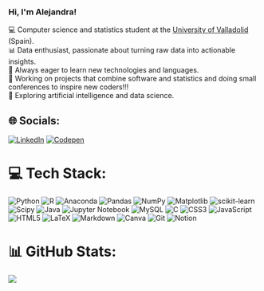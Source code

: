 ### Hi, I'm Alejandra!

💻 Computer science and statistics student at the [University of Valladolid](https://www.inf.uva.es/en/indat/) (Spain).<br>
📊 Data enthusiast, passionate about turning raw data into actionable insights.<br>
🚀 Always eager to learn new technologies and languages.<br>
🔧 Working on projects that combine software and statistics and doing small conferences to inspire new coders!!!<br>
🌱 Exploring artificial intelligence and data science.<br>


## 🌐 Socials:
[![LinkedIn](https://img.shields.io/badge/LinkedIn-%230077B5.svg?logo=linkedin&logoColor=white)](https://linkedin.com/in/alejandra-gavino-dias) [![Codepen](https://img.shields.io/badge/Codepen-000000?style=flat-square&logo=codepen&logoColor=white)](https://codepen.io/aleja-ren) 

# 💻 Tech Stack:
![Python](https://img.shields.io/badge/python-3670A0?style=flat-square&logo=python&logoColor=ffdd54) ![R](https://img.shields.io/badge/r-%23276DC3.svg?style=flat-square&logo=r&logoColor=white) ![Anaconda](https://img.shields.io/badge/Anaconda-%2344A833.svg?style=flat-square&logo=anaconda&logoColor=white) ![Pandas](https://img.shields.io/badge/pandas-%23150458.svg?style=flat-square&logo=pandas&logoColor=white) ![NumPy](https://img.shields.io/badge/numpy-%23013243.svg?style=flat-square&logo=numpy&logoColor=white) ![Matplotlib](https://img.shields.io/badge/Matplotlib-%23ffffff.svg?style=flat-square&logo=Matplotlib&logoColor=black) ![scikit-learn](https://img.shields.io/badge/scikit--learn-%23F7931E.svg?style=flat-square&logo=scikit-learn&logoColor=white) ![Scipy](https://img.shields.io/badge/SciPy-%230C55A5.svg?style=flat-square&logo=scipy&logoColor=%white) ![Java](https://img.shields.io/badge/java-%23ED8B00.svg?style=flat-square&logo=openjdk&logoColor=white) ![Jupyter Notebook](https://img.shields.io/badge/jupyter-%23FA0F00.svg?style=flat-square&logo=jupyter&logoColor=white) ![MySQL](https://img.shields.io/badge/mysql-4479A1.svg?style=flat-square&logo=mysql&logoColor=white) ![C](https://img.shields.io/badge/c-%2300599C.svg?style=flat-square&logo=c&logoColor=white) ![CSS3](https://img.shields.io/badge/css3-%231572B6.svg?style=flat-square&logo=css3&logoColor=white) ![JavaScript](https://img.shields.io/badge/javascript-%23323330.svg?style=flat-square&logo=javascript&logoColor=%23F7DF1E)  ![HTML5](https://img.shields.io/badge/html5-%23E34F26.svg?style=flat-square&logo=html5&logoColor=white) ![LaTeX](https://img.shields.io/badge/latex-%23008080.svg?style=flat-square&logo=latex&logoColor=white) ![Markdown](https://img.shields.io/badge/markdown-%23000000.svg?style=flat-square&logo=markdown&logoColor=white) ![Canva](https://img.shields.io/badge/Canva-%2300C4CC.svg?style=flat-square&logo=Canva&logoColor=white) ![Git](https://img.shields.io/badge/git-%23F05033.svg?style=flat-square&logo=git&logoColor=white) ![Notion](https://img.shields.io/badge/Notion-%23000000.svg?style=flat-square&logo=notion&logoColor=white) 
# 📊 GitHub Stats:
![](https://github-readme-stats.vercel.app/api/top-langs/?username=aleja-ren&theme=dark&hide_border=false&include_all_commits=false&count_private=false&layout=compact)

<!-- Proudly created with GPRM ( https://gprm.itsvg.in ) -->

